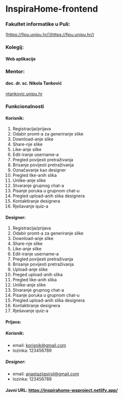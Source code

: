 # InspiraHome-frontend

### Fakultet informatike u Puli: 
[https://fipu.unipu.hr/](https://fipu.unipu.hr/)

### Kolegij: 
#### Web aplikacije

### Mentor: 
#### doc. dr. sc. Nikola Tanković
[ntankovic.unipu.hr](ntakovic.unipu.hr)

### Funkcionalnosti
#### Korisnik:
1. Registracija/prijava
2. Odabir promt-a za generiranje slike
3. Download-anje slike
4. Share-nje slike
5. Like-anje silke
6. Edit-iranje username-a
7. Pregled povijesti pretraživanja
8. Brisanje povijesti pretraživanja
9. Označavanje kao designer
10. Pregled like-anih slika
11. Unlike-anje slike
12. Stvaranje grupnog chat-a
13. Pisanje poruka u grupnom chat-u
14. Pregled upload-anih slika designera
15. Kontaktiranje designera
16. Rješavanje quiz-a 

#### Designer:
1. Registracija/prijava
2. Odabir promt-a za generiranje slike
3. Download-anje slike
4. Share-nje slike
5. Like-anje silke
6. Edit-iranje username-a
7. Pregled povijesti pretraživanja
8. Brisanje povijesti pretraživanja
9. Upload-anje slike
10. Preged upload-anih slika
11. Pregled like-anih slika
12. Unlike-anje slike
13. Stvaranje grupnog chat-a
14. Pisanje poruka u grupnom chat-u
15. Pregled upload-anih slika designera
16. Kontaktiranje designera
17. Rješavanje quiz-a 

#### Prijava: 
##### Korisnik: 
- email: korisnik@gmail.com
- lozinka: 123456789
##### Designer:
- email: anastazijasirol@gmail.com
- lozinka: 123456789

#### Javni URL: https://inspirahome-waproject.netlify.app/
